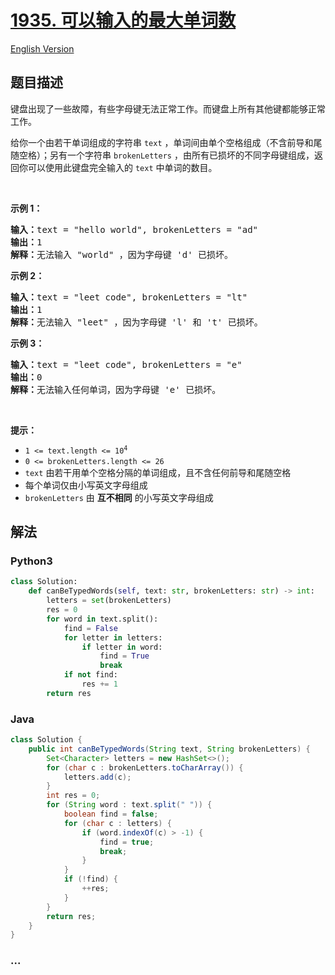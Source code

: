 # [1935. 可以输入的最大单词数](https://leetcode.cn/problems/maximum-number-of-words-you-can-type)

[English Version](/solution/1900-1999/1935.Maximum%20Number%20of%20Words%20You%20Can%20Type/README_EN.md)

## 题目描述

<!-- 这里写题目描述 -->

<p>键盘出现了一些故障，有些字母键无法正常工作。而键盘上所有其他键都能够正常工作。</p>

<p>给你一个由若干单词组成的字符串 <code>text</code> ，单词间由单个空格组成（不含前导和尾随空格）；另有一个字符串 <code>brokenLetters</code> ，由所有已损坏的不同字母键组成，返回你可以使用此键盘完全输入的 <code>text</code> 中单词的数目。</p>

<p> </p>

<p><strong>示例 1：</strong></p>

<pre><strong>输入：</strong>text = "hello world", brokenLetters = "ad"
<strong>输出：</strong>1
<strong>解释：</strong>无法输入 "world" ，因为字母键 'd' 已损坏。
</pre>

<p><strong>示例 2：</strong></p>

<pre><strong>输入：</strong>text = "leet code", brokenLetters = "lt"
<strong>输出：</strong>1
<strong>解释：</strong>无法输入 "leet" ，因为字母键 'l' 和 't' 已损坏。
</pre>

<p><strong>示例 3：</strong></p>

<pre><strong>输入：</strong>text = "leet code", brokenLetters = "e"
<strong>输出：</strong>0
<strong>解释：</strong>无法输入任何单词，因为字母键 'e' 已损坏。
</pre>

<p> </p>

<p><strong>提示：</strong></p>

<ul>
	<li><code>1 &lt;= text.length &lt;= 10<sup>4</sup></code></li>
	<li><code>0 &lt;= brokenLetters.length &lt;= 26</code></li>
	<li><code>text</code> 由若干用单个空格分隔的单词组成，且不含任何前导和尾随空格</li>
	<li>每个单词仅由小写英文字母组成</li>
	<li><code>brokenLetters</code> 由 <strong>互不相同</strong> 的小写英文字母组成</li>
</ul>

## 解法

<!-- 这里可写通用的实现逻辑 -->

<!-- tabs:start -->

### **Python3**

<!-- 这里可写当前语言的特殊实现逻辑 -->

```python
class Solution:
    def canBeTypedWords(self, text: str, brokenLetters: str) -> int:
        letters = set(brokenLetters)
        res = 0
        for word in text.split():
            find = False
            for letter in letters:
                if letter in word:
                    find = True
                    break
            if not find:
                res += 1
        return res
```

### **Java**

<!-- 这里可写当前语言的特殊实现逻辑 -->

```java
class Solution {
    public int canBeTypedWords(String text, String brokenLetters) {
        Set<Character> letters = new HashSet<>();
        for (char c : brokenLetters.toCharArray()) {
            letters.add(c);
        }
        int res = 0;
        for (String word : text.split(" ")) {
            boolean find = false;
            for (char c : letters) {
                if (word.indexOf(c) > -1) {
                    find = true;
                    break;
                }
            }
            if (!find) {
                ++res;
            }
        }
        return res;
    }
}
```

### **...**

```

```

<!-- tabs:end -->
